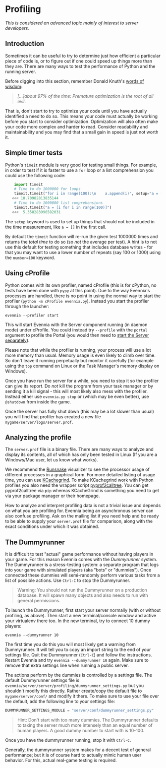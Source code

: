 # Profiling

*This is considered an advanced topic mainly of interest to server developers.*

## Introduction

Sometimes it can be useful to try to determine just how efficient a particular piece of code is, or
to figure out if one could speed up things more than they are. There are many ways to test the
performance of Python and the running server.

Before digging into this section, remember Donald Knuth's [words of
wisdom](https://en.wikipedia.org/wiki/Program_optimization#When_to_optimize):

> *[...]about 97% of the time: Premature optimization is the root of all evil*.

That is, don't start to try to optimize your code until you have actually identified a need to do
so. This means your code must actually be working before you start to consider optimization.
Optimization will also often make your code more complex and harder to read. Consider readability
and maintainability and you may find that a small gain in speed is just not worth it.

## Simple timer tests

Python's `timeit` module is very good for testing small things. For example, in order to test if it
is faster to use a `for` loop or a list comprehension you could use the following code:

```python
    import timeit
    # Time to do 1000000 for loops
    timeit.timeit("for i in range(100):\n    a.append(i)", setup="a = []")
   <<< 10.70982813835144
    # Time to do 1000000 list comprehensions
    timeit.timeit("a = [i for i in range(100)]")
   <<<  5.358283996582031
```

The `setup` keyword is used to set up things that should not be included in the time measurement,
like `a = []` in the first call.

By default the `timeit` function will re-run the given test 1000000 times and returns the *total
time* to do so (so *not* the average per test). A hint is to not use this default for testing
something that includes database writes - for that you may want to use a lower number of repeats
(say 100 or 1000) using the `number=100` keyword.

## Using cProfile

Python comes with its own profiler, named cProfile (this is for cPython, no tests have been done
with `pypy` at this point). Due to the way Evennia's processes are handled, there is no point in
using the normal way to start the profiler (`python -m cProfile evennia.py`). Instead you start the
profiler through the launcher:

    evennia --profiler start

This will start Evennia with the Server component running (in daemon mode) under cProfile. You could
instead try `--profile` with the `portal` argument to profile the Portal (you would then need to
[start the Server separately](./Start-Stop-Reload.md)).

Please note that while the profiler is running, your process will use a lot more memory than usual.
Memory usage is even likely to climb over time. So don't leave it running perpetually but monitor it
carefully (for example using the `top` command on Linux or the Task Manager's memory display on
Windows).

Once you have run the server for a while, you need to stop it so the profiler can give its report.
Do *not* kill the program from your task manager or by sending it a kill signal - this will most
likely also mess with the profiler. Instead either use `evennia.py stop` or (which may be even
better), use `@shutdown` from inside the game.

Once the server has fully shut down (this may be a lot slower than usual) you will find that
profiler has created a new file `mygame/server/logs/server.prof`.

## Analyzing the profile

The `server.prof` file is a binary file. There are many ways to analyze and display its contents,
all of which has only been tested in Linux (If you are a Windows/Mac user, let us know what works).

We recommend the
[Runsnake](http://www.vrplumber.com/programming/runsnakerun/) visualizer to see the processor usage
of different processes in a graphical form. For more detailed listing of usage time, you can use
[KCachegrind](http://kcachegrind.sourceforge.net/html/Home.html). To make KCachegrind work with
Python profiles you also need the wrapper script
[pyprof2calltree](https://pypi.python.org/pypi/pyprof2calltree/). You can get pyprof2calltree via
`pip` whereas KCacheGrind is something you need to get via your package manager or their homepage.

How to analyze and interpret profiling data is not a trivial issue and depends on what you are
profiling for. Evennia being an asynchronous server can also confuse profiling. Ask on the mailing
list if you need help and be ready to be able to supply your `server.prof` file for comparison,
along with the exact conditions under which it was obtained.

## The Dummyrunner

It is difficult to test "actual" game performance without having players in your game. For this
reason Evennia comes with the *Dummyrunner* system. The Dummyrunner is a stress-testing system: a
separate program that logs into your game with simulated players (aka "bots" or "dummies"). Once
connected these dummies will semi-randomly perform various tasks from a list of possible actions.
Use `Ctrl-C` to stop the Dummyrunner.

> Warning: You should not run the Dummyrunner on a production database. It will spawn many objects
and also needs to run with general permissions.

To launch the Dummyrunner, first start your server normally (with or without profiling, as above).
Then start a new terminal/console window and active your virtualenv there too. In the new terminal,
try to connect 10 dummy players:

    evennia --dummyrunner 10

The first time you do this you will most likely get a warning from Dummyrunner. It will tell you to
copy an import string to the end of your settings file. Quit the Dummyrunner (`Ctrl-C`) and follow
the instructions. Restart Evennia and try `evennia --dummyrunner 10` again. Make sure to remove that
extra settings line when running a public server.

The actions perform by the dummies is controlled by a settings file. The default Dummyrunner
settings file is `evennia/server/server/profiling/dummyrunner_settings.py` but you shouldn't modify
this directly. Rather create/copy the default file to `mygame/server/conf/` and modify it there. To
make sure to use your file over the default, add the following line to your settings file:

```python
DUMMYRUNNER_SETTINGS_MODULE = "server/conf/dummyrunner_settings.py"
```

> Hint: Don't start with too many dummies. The Dummyrunner defaults to taxing the server much more
intensely than an equal number of human players. A good dummy number to start with is 10-100.

Once you have the dummyrunner running, stop it with `Ctrl-C`.

Generally, the dummyrunner system makes for a decent test of general performance; but it is of
course hard to actually mimic human user behavior. For this, actual real-game testing is required.
